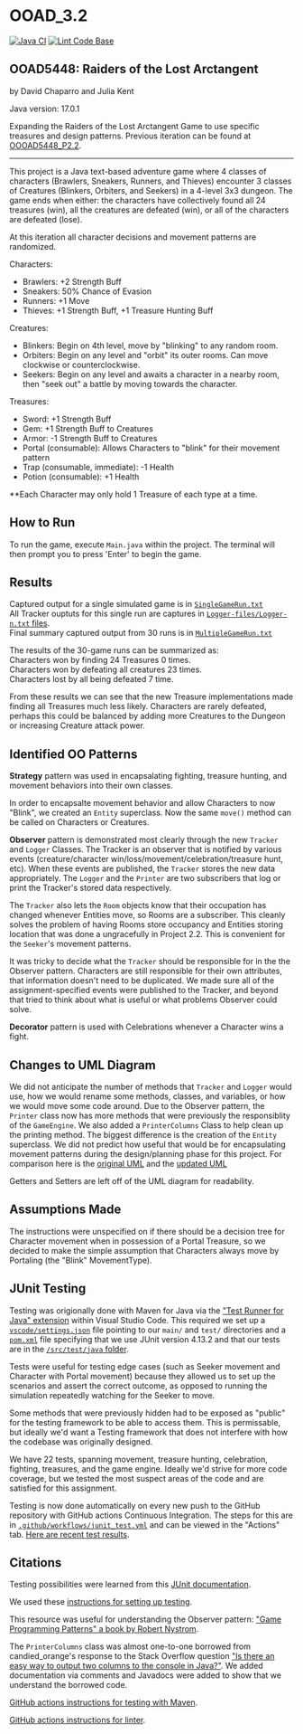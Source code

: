 # OOAD_3.2
[![Java CI](https://github.com/jukent/OOAD_3.2/actions/workflows/junit_tests.yaml/badge.svg)](https://github.com/jukent/OOAD_3.2/actions/workflows/junit_tests.yaml)
[![Lint Code Base](https://github.com/jukent/OOAD_3.2/actions/workflows/super_linter.yaml/badge.svg)](https://github.com/jukent/OOAD_3.2/actions/workflows/super_linter.yaml)

## OOAD5448: Raiders of the Lost Arctangent
by David Chaparro and Julia Kent

Java version: 17.0.1

Expanding the Raiders of the Lost Arctangent Game to use specific treasures and design patterns. Previous iteration can be found at [OOOAD5448_P2.2](https://github.com/jukent/OOAD5448_P2.2).

--------------------------------

This project is a Java text-based adventure game where 4 classes of characters (Brawlers, Sneakers, Runners, and Thieves) encounter 3 classes of Creatures (Blinkers, Orbiters, and Seekers) in a 4-level 3x3 dungeon.
The game ends when either: the characters have collectively found all 24 treasures (win), all the creatures are defeated (win), or all of the characters are defeated (lose).

At this iteration all character decisions and movement patterns are randomized.

Characters:
- Brawlers: +2 Strength Buff
- Sneakers: 50% Chance of Evasion
- Runners: +1 Move
- Thieves: +1 Strength Buff,  +1 Treasure Hunting Buff

Creatures:
- Blinkers: Begin on 4th level, move by "blinking" to any random room.
- Orbiters: Begin on any level and "orbit" its outer rooms. Can move clockwise or counterclockwise.
- Seekers: Begin on any level and awaits a character in a nearby room, then "seek out" a battle by moving towards the character.

Treasures:
- Sword: +1 Strength Buff
- Gem: +1 Strength Buff to Creatures
- Armor: -1 Strength Buff to Creatures
- Portal (consumable): Allows Characters to "blink" for their movement pattern
- Trap (consumable, immediate):  -1 Health
- Potion (consumable): +1 Health

**Each Character may only hold 1 Treasure of each type at a time.


## How to Run

To run the game, execute `Main.java` within the project. The terminal will then prompt you to press 'Enter' to begin the game.

## Results

Captured output for a single simulated game is in [`SingleGameRun.txt`](https://github.com/jukent/OOAD_3.2/blob/main/SingleGameRun.txt) <br/>
All Tracker ouptuts for this single run are captures in [`Logger-files/Logger-n.txt` files](https://github.com/jukent/OOAD_3.2/tree/main/Logger-files). <br/>
Final summary captured output from 30 runs is in [`MultipleGameRun.txt`](https://github.com/jukent/OOAD_3.2/blob/main/MultipleGameRun.txt) <br/>

The results of the 30-game runs can be summarized as: <br/>
Characters won by finding 24 Treasures 0 times. <br/>
Characters won by defeating all creatures 23 times. <br/>
Characters lost by all being defeated 7 time. <br/>

From these results we can see that the new Treasure implementations made finding all Treasures much less likely.
Characters are rarely defeated, perhaps this could be balanced by adding more Creatures to the Dungeon or increasing Creature attack power.

## Identified OO Patterns

**Strategy** pattern was used in encapsalating fighting, treasure hunting, and movement behaviors into their own classes.

In order to encapsalte movement behavior and allow Characters to now "Blink", we created an `Entity` superclass. Now the same `move()` method can be called on Characters or Creatures.

**Observer** pattern is demonstrated most clearly through the new `Tracker` and `Logger` Classes.
The Tracker is an observer that is notified by various events (creature/character win/loss/movement/celebration/treasure hunt, etc).
When these events are published, the `Tracker` stores the new data appropriately.
The `Logger` and the `Printer` are two subscribers that log or print the Tracker's stored data respectively.

The `Tracker` also lets the `Room` objects know that their occupation has changed whenever Entities move, so Rooms are a subscriber.
This cleanly solves the problem of having Rooms store occupancy and Entities storing location that was done a ungracefully in Project 2.2.
This is convenient for the `Seeker`'s movement patterns.

It was tricky to decide what the `Tracker` should be responsible for in the the Observer pattern.
Characters are still responsible for their own attributes, that information doesn't need to be duplicated.
We made sure all of the assignment-specified events were published to the Tracker, and beyond that tried to think about what is useful or what problems Observer could solve.

**Decorator** pattern is used with Celebrations whenever a Character wins a fight.


## Changes to UML Diagram

We did not anticipate the number of methods that `Tracker` and `Logger` would use, how we would rename some methods, classes, and variables, or how we would move some code around.
Due to the Observer pattern, the `Printer` class now has more methods that were previously the responsiblity of the `GameEngine`. We also added a `PrinterColumns` Class to help clean up the printing method.
The biggest difference is the creation of the `Entity` superclass. We did not predict how useful that would be for encapsulating movement patterns during the design/planning phase for this project.
For comparison here is the [original UML](https://github.com/jukent/OOAD_3.2/blob/main/ClassDiagram_3.1.png) and the [updated UML](https://github.com/jukent/OOAD_3.2/blob/main/ClassDiagram_3.2UPDATED.png)

Getters and Setters are left off of the UML diagram for readability.

## Assumptions Made

The instructions were unspecified on if there should be a decision tree for Character movement when in possession of a Portal Treasure, so we decided to make the simple assumption that Characters always move by Portaling (the "Blink" MovementType).

## JUnit Testing

Testing was origionally done with Maven for Java via the ["Test Runner for Java" extension](https://marketplace.visualstudio.com/items?itemName=vscjava.vscode-java-test) within Visual Studio Code.
This required we set up a [`vscode/settings.json`](https://github.com/jukent/OOAD_3.2/blob/main/.vscode/settings.json) file pointing to our `main/` and `test/` directories and a [`pom.xml`](https://github.com/jukent/OOAD_3.2/blob/main/pom.xml) file specifying that we use JUnit version 4.13.2 and that our tests are in the [`/src/test/java` folder](https://github.com/jukent/OOAD_3.2/tree/main/src/test/java).

Tests were useful for testing edge cases (such as Seeker movement and Character with Portal movement) because they allowed us to set up the scenarios and assert the correct outcome, as opposed to running the simulation repeatedly watching for the Seeker to move.

Some methods that were previously hidden had to be exposed as "public" for the testing framework to be able to access them.
This is permissable, but ideally we'd want a Testing framework that does not interfere with how the codebase was originally designed.

We have 22 tests, spanning movement, treasure hunting, celebration, fighting, treasures, and the game engine.
Ideally we'd strive for more code coverage, but we tested the most suspect areas of the code and are satisfied for this assignment.

Testing is now done automatically on every new push to the GitHub repository with GitHub actions Continuous Integration.
The steps for this are in [`.github/workflows/junit_test.yml`](https://github.com/jukent/OOAD_3.2/blob/main/.github/workflows/junit_tests.yaml) and can be viewed in the "Actions" tab.
[Here are recent test results](https://github.com/jukent/OOAD_3.2/actions/runs/3182673557/jobs/5188932278).

## Citations

Testing possibilities were learned from this [JUnit documentation](https://junit.sourceforge.net/javadoc/org/junit/Assert.html).

We used these [instructions for setting up testing](https://code.visualstudio.com/docs/java/java-testing).

This resource was useful for understanding the Observer pattern: ["Game Programming Patterns" a book by Robert Nystrom](http://gameprogrammingpatterns.com/observer.html).

The `PrinterColumns` class was almost one-to-one borrowed from candied_orange's response to the Stack Overflow question ["Is there an easy way to output two columns to the console in Java?"](https://stackoverflow.com/questions/699878/is-there-an-easy-way-to-output-two-columns-to-the-console-in-java).
We added documentation via comments and Javadocs were added to show that we understand the borrowed code.

[GitHub actions instructions for testing with Maven](https://docs.github.com/en/actions/automating-builds-and-tests/building-and-testing-java-with-maven).

[GitHub actions instructions for linter](https://github.com/github/super-linter).
